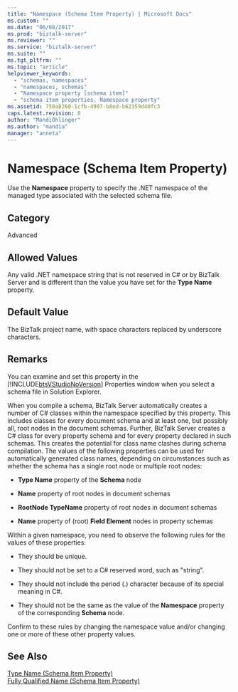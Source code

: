 ```yaml
---
title: "Namespace (Schema Item Property) | Microsoft Docs"
ms.custom: ""
ms.date: "06/08/2017"
ms.prod: "biztalk-server"
ms.reviewer: ""
ms.service: "biztalk-server"
ms.suite: ""
ms.tgt_pltfrm: ""
ms.topic: "article"
helpviewer_keywords: 
  - "schemas, namespaces"
  - "namespaces, schemas"
  - "Namespace property [schema item]"
  - "schema item properties, Namespace property"
ms.assetid: 750a8260-1cfb-4997-b8ed-b62359d40fc3
caps.latest.revision: 8
author: "MandiOhlinger"
ms.author: "mandia"
manager: "anneta"
---
```

# Namespace (Schema Item Property)
Use the **Namespace** property to specify the .NET namespace of the managed type associated with the selected schema file.  
  
## Category  
 Advanced  
  
## Allowed Values  
 Any valid .NET namespace string that is not reserved in C# or by BizTalk Server and is different than the value you have set for the **Type Name** property.  
  
## Default Value  
 The BizTalk project name, with space characters replaced by underscore characters.  
  
## Remarks  
 You can examine and set this property in the [!INCLUDE[btsVStudioNoVersion](../includes/btsvstudionoversion-md.md)] Properties window when you select a schema file in Solution Explorer.  
  
 When you compile a schema, BizTalk Server automatically creates a number of C# classes within the namespace specified by this property. This includes classes for every document schema and at least one, but possibly all, root nodes in the document schemas. Further, BizTalk Server creates a C# class for every property schema and for every property declared in such schemas. This creates the potential for class name clashes during schema compilation. The values of the following properties can be used for automatically generated class names, depending on circumstances such as whether the schema has a single root node or multiple root nodes:  
  
-   **Type Name** property of the **Schema** node  
  
-   **Name** property of root nodes in document schemas  
  
-   **RootNode TypeName** property of root nodes in document schemas  
  
-   **Name** property of (root) **Field Element** nodes in property schemas  
  
 Within a given namespace, you need to observe the following rules for the values of these properties:  
  
-   They should be unique.  
  
-   They should not be set to a C# reserved word, such as "string".  
  
-   They should not include the period (.) character because of its special meaning in C#.  
  
-   They should not be the same as the value of the **Namespace** property of the corresponding **Schema** node.  
  
 Confirm to these rules by changing the namespace value and/or changing one or more of these other property values.  
  
## See Also  
 [Type Name (Schema Item Property)](../core/type-name-schema-item-property.md)   
 [Fully Qualified Name (Schema Item Property)](../core/fully-qualified-name-schema-item-property.md)